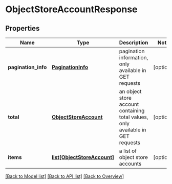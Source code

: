 # ObjectStoreAccountResponse

## Properties
Name | Type | Description | Notes
------------ | ------------- | ------------- | -------------
**pagination_info** | [**PaginationInfo**](PaginationInfo.md) | pagination information, only available in GET requests | [optional] 
**total** | [**ObjectStoreAccount**](ObjectStoreAccount.md) | an object store account containing total values, only available in GET requests | [optional] 
**items** | [**list[ObjectStoreAccount]**](ObjectStoreAccount.md) | a list of object store accounts | [optional] 

[[Back to Model list]](index.md#documentation-for-models) [[Back to API list]](index.md#endpoint-properties) [[Back to Overview]](index.md)


